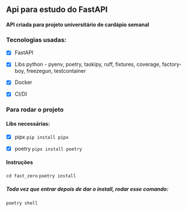 ## Api para estudo do FastAPI

#### API criada para projeto universitário de cardápio semanal

### Tecnologias usadas:

 - [x] FastAPI
 - [x] Libs python - pyenv, poetry, taskipy, ruff, fixtures, coverage, factory-boy, freezegun, testcontainer
 - [x] Docker
 - [x] CI/DI


### Para rodar o projeto

#### Libs necessárias:

- [x] pipx
```pip install pipx```

- [x] poetry
```pipx install poetry```

#### Instruções

```cd fast_zero```
```poetry install```

##### Toda vez que entrar depois de dar o install, rodar esse comando:
```poetry shell```
